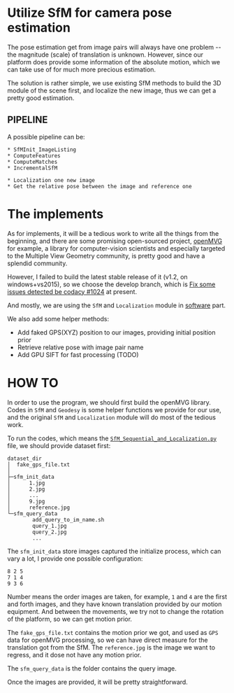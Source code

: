 # Utilize SfM for camera pose estimation

The pose estimation get from image pairs will always have one problem -- the magnitude (scale) of translation is unknown. However, since our platform does provide some information of the absolute motion, which we can take use of for much more precious estimation.

The solution is rather simple, we use existing SfM methods to build the 3D module of the scene first, and localize the new image, thus we can get a pretty good estimation.


## PIPELINE

A possible pipeline can be:

```
* SfMInit_ImageListing
* ComputeFeatures
* ComputeMatches
* IncrementalSfM

* Localization one new image
* Get the relative pose between the image and reference one
```

# The implements

As for implements, it will be a tedious work to write all the things from the beginning, and there are some promising open-sourced project, [openMVG](https://github.com/openMVG/openMVG) for example, a library for computer-vision scientists and especially targeted to the Multiple View Geometry community, is pretty good and have a splendid community.

However, I failed to build the latest stable release of it (v1.2, on windows+vs2015), so we choose the develop branch, which is [Fix some issues detected be codacy #1024](https://github.com/openMVG/openMVG/commit/48a6ffeff30a0e5ea78744178758ab170accc283) at present. 

And mostly, we are using the `SfM` and `Localization` module in [software](https://github.com/openMVG/openMVG/tree/develop/src/software) part.

We also add some helper methods:

* Add faked GPS(XYZ) position to our images, providing initial position prior
* Retrieve relative pose with image pair name
* Add GPU SIFT for fast processing (TODO)

# HOW TO

In order to use the program, we should first build the openMVG library. Codes in `SfM` and `Geodesy` is some helper functions we provide for our use, and the original `SfM` and `Localization` module will do most of the tedious work.

To run the codes, which means the [`SfM_Sequential_and_Localization.py`](SfM_Sequential_and_Localization.py) file, we should provide dataset first:

```
dataset_dir
│  fake_gps_file.txt
│
├─sfm_init_data
│      1.jpg
│      2.jpg
│      ...
│      9.jpg
│      reference.jpg
└─sfm_query_data
        add_query_to_im_name.sh
        query_1.jpg
        query_2.jpg
        ...
```


The `sfm_init_data` store images captured the initialize process, which can vary a lot, I provide one possible configuration:

```
8 2 5
7 1 4
9 3 6
```

Number means the order images are taken, for example, `1` and `4` are the first and forth images, and they have known translation provided by our motion equipment. And between the movements, we try not to change the rotation of the platform, so we can get motion prior.


The `fake_gps_file.txt` contains the motion prior we got, and used as `GPS` data for openMVG processing, so we can have direct measure for the translation got from the SfM. The `reference.jpg` is the image we want to regress, and it dose not have any motion prior.

The `sfm_query_data` is the folder contains the query image.

Once the images are provided, it will be pretty straightforward.